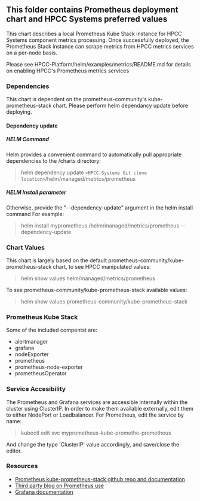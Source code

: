 ## This folder contains Prometheus deployment chart and HPCC Systems preferred values

This chart describes a local Prometheus Kube Stack instance for HPCC Systems component metrics processing.
Once successfully deployed, the Prometheus Stack instance can scrape metrics from HPCC metrics services on a per-node basis.

Please see HPCC-Platform/helm/examples/metrics/README.md for details on enabling HPCC's Prometheus metrics services

### Dependencies
This chart is dependent on the prometheus-community's kube-prometheus-stack chart. Please perform helm dependancy update before deploying.

#### Dependency update
##### HELM Command
Helm provides a convenient command to automatically pull appropriate dependencies to the /charts directory:
> helm dependency update `<HPCC-Systems Git clone location>`/helm/managed/metrics/prometheus

##### HELM Install parameter
Otherwise, provide the "--dependency-update" argument in the helm install command
For example:
> helm install myprometheus <HPCC-Systems Git clone location>/helm/managed/metrics/prometheus --dependency-update

### Chart Values
This chart is largely based on the default prometheus-community/kube-prometheus-stack chart, to see HPCC manipulated values:

> helm show values helm/managed/metrics/prometheus

To see prometheus-community/kube-prometheus-stack available values:

> helm show values prometheus-community/kube-prometheus-stack

### Prometheus Kube Stack
Some of the included compentst are:
- alertmanager
- grafana
- nodeExporter
- prometheus
- prometheus-node-exporter
- prometheusOperator

### Service Accesibility
The Prometheus and Grafana services are accessible internally within the cluster using ClusterIP. In order to make them available externally, edit them to either NodePort or Loadbalancer.
For Prometheus, edit the service by name:

>kubectl edit svc myprometheus-kube-promethe-prometheus

And change the type 'ClusterIP' value accordingly, and save/close the editor.

### Resources
- [Prometheus kube-prometheus-stack github repo and documentation](https://github.com/prometheus-community/helm-charts/blob/main/charts/kube-prometheus-stack/README.md)
- [Third party blog on Prometheus use](https://www.scalyr.com/blog/prometheus-tutorial-detailed-guide-to-getting-started/)
- [Grafana documentation](https://grafana.com/docs/grafana/latest/getting-started/)